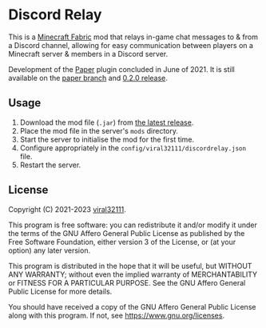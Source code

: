 # Discord Relay

This is a [Minecraft Fabric](https://fabricmc.net/) mod that relays in-game chat messages to & from a Discord channel, allowing for easy communication between players on a Minecraft server & members in a Discord server.

Development of the [Paper](https://papermc.io/) plugin concluded in June of 2021. It is still available on the [paper branch](https://github.com/viral32111/discord-relay/tree/paper) and [0.2.0 release](https://github.com/viral32111/discord-relay/releases/tag/0.2.0).

## Usage

1. Download the mod file (`.jar`) from [the latest release](https://github.com/viral32111/discord-relay/releases/latest).
2. Place the mod file in the server's `mods` directory.
3. Start the server to initialise the mod for the first time.
4. Configure appropriately in the `config/viral32111/discordrelay.json` file.
5. Restart the server.

## License

Copyright (C) 2021-2023 [viral32111](https://viral32111.com).

This program is free software: you can redistribute it and/or modify
it under the terms of the GNU Affero General Public License as
published by the Free Software Foundation, either version 3 of the
License, or (at your option) any later version.

This program is distributed in the hope that it will be useful,
but WITHOUT ANY WARRANTY; without even the implied warranty of
MERCHANTABILITY or FITNESS FOR A PARTICULAR PURPOSE. See the
GNU Affero General Public License for more details.

You should have received a copy of the GNU Affero General Public License
along with this program. If not, see https://www.gnu.org/licenses.
